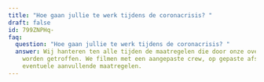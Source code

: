 ```yaml
---
title: "Hoe gaan jullie te werk tijdens de coronacrisis? "
draft: false
id: 799ZNPHq-
faq:
  question: "Hoe gaan jullie te werk tijdens de coronacrisis? "
  answer: Wij hanteren ten alle tijden de maatregelen die door onze overheid
    worden getroffen. We filmen met een aangepaste crew, op gepaste afstand, met
    eventuele aanvullende maatregelen.
---
```

